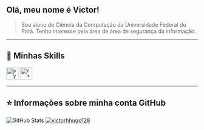 ## Olá, meu nome é <strong>Victor!</strong>

> Sou aluno de Ciência da Computação da Universidade Federal do Pará. Tenho interesse pela área de área de segurança da informação.
----

## 🚀 Minhas Skills

<code><img height="32" src="https://raw.githubusercontent.com/jmnote/z-icons/master/svg/python.svg" alt="python"/></code>
<code><img height="32" src="https://raw.githubusercontent.com/jmnote/z-icons/master/svg/cpp.svg" alt="c++"/></code>

---

## ⭐ Informações sobre minha conta GitHub
![GitHub Stats](https://github-readme-stats.vercel.app/api?username=victorhhugo128&show_icons=true)
[![victorhhugo128](https://github-readme-stats.vercel.app/api/top-langs/?username=victorhhugo128&hide=html&layout=compact&theme=default)](https://github.com/anuraghazra/github-readme-stats)
